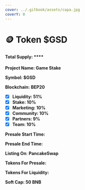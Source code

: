 ```yaml
---
cover: ../.gitbook/assets/capa.jpg
coverY: 0
---
```


# 🪙 Token $GSD

#### Total Supply: ****&#x20;

**Project Name: Game Stake**

**Symbol: $GSD**

**Blockchain:** **BEP20**

* [x] **Liquidity: 51%**
* [x] **Stake: 10%**
* [x] **Marketing: 10%**
* [x] **Community: 10%**
* [x] **Partners: 9%**
* [x] **Team: 10%**

**Presale Start Time:**&#x20;

**Presale End Time:**&#x20;

**Listing On**: **PancakeSwap**

**Tokens For Presale:**&#x20;

**Tokens For Liquidity:**&#x20;

**Soft Cap: 50 BNB**
